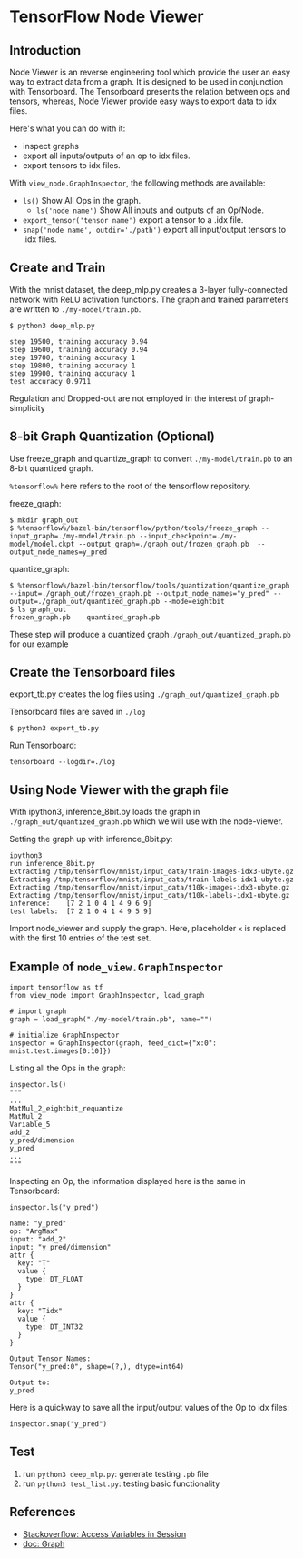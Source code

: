 # TensorFlow Node Viewer
## Introduction
  
  Node Viewer is an reverse engineering tool which provide the user an easy way to extract data from a graph. It is designed to be used in conjunction with Tensorboard. The Tensorboard presents the relation between ops and tensors, whereas, Node Viewer provide easy ways to export data to idx files.
  
  Here's what you can do with it:
  - inspect graphs
  - export all inputs/outputs of an op to idx files.
  - export tensors to idx files.
  
  
With `view_node.GraphInspector`, the following methods are available:
  - `ls()` Show All Ops in the graph.
    - `ls('node name')` Show All inputs and outputs of an Op/Node.
  - `export_tensor('tensor name')` export a tensor to a .idx file.
  - `snap('node name', outdir='./path')` export all input/output tensors to .idx files.

## Create and Train

With the mnist dataset, the deep_mlp.py creates a 3-layer fully-connected network with ReLU activation functions. The graph and trained parameters are written to `./my-model/train.pb`.

```
$ python3 deep_mlp.py

step 19500, training accuracy 0.94
step 19600, training accuracy 0.94
step 19700, training accuracy 1
step 19800, training accuracy 1
step 19900, training accuracy 1
test accuracy 0.9711

```
Regulation and Dropped-out are not employed in the interest of graph-simplicity

## 8-bit Graph Quantization (Optional)
Use freeze_graph and quantize_graph to convert `./my-model/train.pb` to an 8-bit quantized graph.

`%tensorflow%` here refers to the root of the tensorflow repository.

freeze_graph:
```
$ mkdir graph_out
$ %tensorflow%/bazel-bin/tensorflow/python/tools/freeze_graph --input_graph=./my-model/train.pb --input_checkpoint=./my-model/model.ckpt --output_graph=./graph_out/frozen_graph.pb  --output_node_names=y_pred
```

quantize_graph:
```
$ %tensorflow%/bazel-bin/tensorflow/tools/quantization/quantize_graph --input=./graph_out/frozen_graph.pb --output_node_names="y_pred" --output=./graph_out/quantized_graph.pb --mode=eightbit
$ ls graph_out
frozen_graph.pb    quantized_graph.pb
```
These step will produce a quantized graph`./graph_out/quantized_graph.pb` for our example

## Create the Tensorboard files

export_tb.py creates the log files using `./graph_out/quantized_graph.pb`

Tensorboard files are saved in `./log`
```
$ python3 export_tb.py
```

Run Tensorboard:
```
tensorboard --logdir=./log
```

## Using Node Viewer with the graph file

With ipython3, inference_8bit.py loads the graph in `./graph_out/quantized_graph.pb` which we will use with the node-viewer.

Setting the graph up with inference_8bit.py:

```
ipython3
run inference_8bit.py
Extracting /tmp/tensorflow/mnist/input_data/train-images-idx3-ubyte.gz
Extracting /tmp/tensorflow/mnist/input_data/train-labels-idx1-ubyte.gz
Extracting /tmp/tensorflow/mnist/input_data/t10k-images-idx3-ubyte.gz
Extracting /tmp/tensorflow/mnist/input_data/t10k-labels-idx1-ubyte.gz
inference:    [7 2 1 0 4 1 4 9 6 9]
test labels:  [7 2 1 0 4 1 4 9 5 9]
```
Import node_viewer and supply the graph. Here, placeholder `x` is replaced with the first 10 entries of the test set.

## Example of `node_view.GraphInspector`

```
import tensorflow as tf
from view_node import GraphInspector, load_graph

# import graph
graph = load_graph("./my-model/train.pb", name="")

# initialize GraphInspector
inspector = GraphInspector(graph, feed_dict={"x:0": mnist.test.images[0:10]})
```

Listing all the Ops in the graph:
```
inspector.ls()
"""
...
MatMul_2_eightbit_requantize
MatMul_2
Variable_5
add_2
y_pred/dimension
y_pred
...
"""
```

Inspecting an Op, the information displayed here is the same in Tensorboard:

```
inspector.ls("y_pred")

name: "y_pred"
op: "ArgMax"
input: "add_2"
input: "y_pred/dimension"
attr {
  key: "T"
  value {
    type: DT_FLOAT
  }
}
attr {
  key: "Tidx"
  value {
    type: DT_INT32
  }
}

Output Tensor Names:
Tensor("y_pred:0", shape=(?,), dtype=int64)

Output to:
y_pred
```

Here is a quickway to save all the input/output values of the Op to idx files:
```
inspector.snap("y_pred")
```

## Test

1. run `python3 deep_mlp.py`: generate testing `.pb` file
2. run `python3 test_list.py`: testing basic functionality

## References

- [Stackoverflow: Access Variables in Session](https://stackoverflow.com/questions/28616512/can-a-python-script-access-variables-defined-in-an-interactive-session)
- [doc: Graph](https://www.tensorflow.org/api_docs/python/tf/Graph)